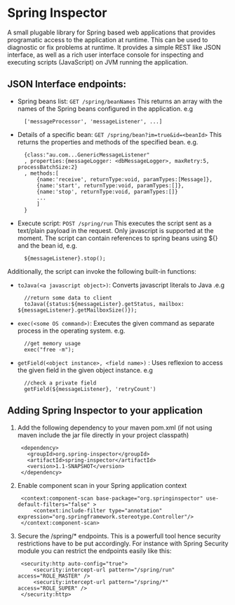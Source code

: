 Spring Inspector
================

A small plugable library for Spring based web applications that provides programatic access to the application at runtime. This can be used to diagnostic or fix problems at runtime. It provides a simple REST like JSON interface, as well as a rich user interface console for inspecting and executing scripts (JavaScript) on JVM running the application.


JSON Interface endpoints:
--------------------------

* Spring beans list: `GET /spring/beanNames`
This returns an array with the names of the Spring beans configured in the application. e.g

		['messageProcessor', 'messageListener', ...]

* Details of a specific bean: `GET /spring/bean?im=true&id=<beanId>`
This returns the properties and methods of the specified bean. e.g.

		{class:"au.com...GenericMessageListener"
		, properties:{messageLogger: <dbMessageLogger>, maxRetry:5, processBatchSize:2}
		, methods:[
			{name:'receive', returnType:void, paramTypes:[Message]},
			{name:'start', returnType:void, paramTypes:[]},
			{name:'stop', returnType:void, paramTypes:[]}
			...
			]
		}

* Execute script: `POST /spring/run`
This executes the script sent as a text/plain payload in the request. Only javascript is supported at the moment. The script can contain references to spring beans using ${} and the bean id, e.g.

		${messageListener}.stop();


Additionally, the script can invoke the following built-in functions:	 

* `toJava(<a javascript object>)`: Converts javascript literals to Java .e.g

		//return some data to client
		toJava({status:${messageLister}.getStatus, mailbox: ${messageListener}.getMailboxSize()});

* `exec(<some OS command>)`: Executes the given command as separate process in the operating system. e.g.

		//get memory usage
		exec("free -m");

* `getField(<object instance>, <field name>)` : Uses reflexion to access the given field in the given object instance. e.g

		//check a private field
		getField(${messageListener}, 'retryCount')


Adding Spring Inspector to your application
--------------------------
1. Add the following dependency to your maven pom.xml (if not using maven include the jar file directly in your project classpath)

		<dependency>
		  <groupId>org.spring-inspector</groupId>
		  <artifactId>spring-inspector</artifactId>
		  <version>1.1-SNAPSHOT</version>
		</dependency>	

2. Enable component scan in your Spring application context

		<context:component-scan base-package="org.springinspector" use-default-filters="false" >
			<context:include-filter type="annotation" expression="org.springframework.stereotype.Controller"/>
		</context:component-scan>

3. Secure the /spring/* endpoints. This is a powerfull tool hence security restrictions have to be put accordingly. For instance with Spring Security module you can restrict the endpoints easily like this:

		<security:http auto-config="true">
		    <security:intercept-url pattern="/spring/run" access="ROLE_MASTER" />
		    <security:intercept-url pattern="/spring/*" access="ROLE_SUPER" />
		</security:http>




